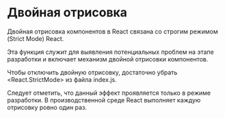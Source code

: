 # Двойная отрисовка

Двойная отрисовка компонентов в React связана со строгим режимом (Strict Mode) React.

Эта функция служит для выявления потенциальных проблем на этапе разработки и включает механизм двойной отрисовки компонентов.

Чтобы отключить двойную отрисовку, достаточно убрать <React.StrictMode> из файла index.js.

Следует отметить, что данный эффект проявляется только в режиме разработки. В производственной среде React выполняет каждую отрисовку ровно один раз.